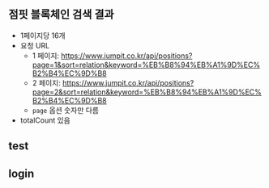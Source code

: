 ## 점핏 블록체인 검색 결과
- 1페이지당 16개
- 요청 URL
  - 1 페이지: https://www.jumpit.co.kr/api/positions?page=1&sort=relation&keyword=%EB%B8%94%EB%A1%9D%EC%B2%B4%EC%9D%B8
  - 2 페이지: https://www.jumpit.co.kr/api/positions?page=2&sort=relation&keyword=%EB%B8%94%EB%A1%9D%EC%B2%B4%EC%9D%B8
  - `page` 옵션 숫자만 다름
- totalCount 있음

## test

## login